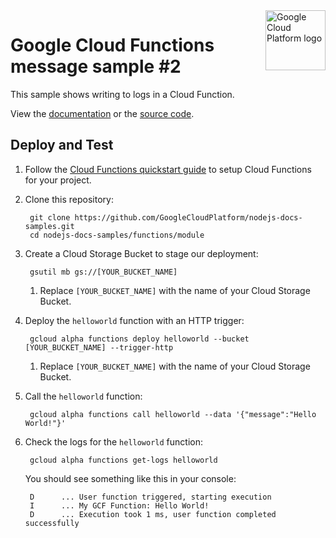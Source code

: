 <img src="https://avatars2.githubusercontent.com/u/2810941?v=3&s=96" alt="Google Cloud Platform logo" title="Google Cloud Platform" align="right" height="96" width="96"/>

# Google Cloud Functions message sample #2

This sample shows writing to logs in a Cloud Function.

View the [documentation][docs] or the [source code][code].

[docs]: https://cloud.google.com/functions/walkthroughs
[code]: index.js

## Deploy and Test

1. Follow the [Cloud Functions quickstart guide][quickstart] to setup Cloud
Functions for your project.

1. Clone this repository:

        git clone https://github.com/GoogleCloudPlatform/nodejs-docs-samples.git
        cd nodejs-docs-samples/functions/module

1. Create a Cloud Storage Bucket to stage our deployment:

        gsutil mb gs://[YOUR_BUCKET_NAME]

    1. Replace `[YOUR_BUCKET_NAME]` with the name of your Cloud Storage Bucket.

1. Deploy the `helloworld` function with an HTTP trigger:

        gcloud alpha functions deploy helloworld --bucket [YOUR_BUCKET_NAME] --trigger-http

    1. Replace `[YOUR_BUCKET_NAME]` with the name of your Cloud Storage Bucket.

1. Call the `helloworld` function:

        gcloud alpha functions call helloworld --data '{"message":"Hello World!"}'

1. Check the logs for the `helloworld` function:

        gcloud alpha functions get-logs helloworld

    You should see something like this in your console:

        D      ... User function triggered, starting execution
        I      ... My GCF Function: Hello World!
        D      ... Execution took 1 ms, user function completed successfully

[quickstart]: https://cloud.google.com/functions/quickstart

